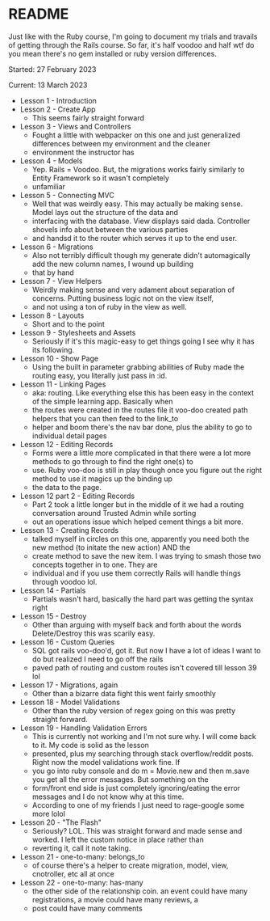 # README

Just like with the Ruby course, I'm going to document my trials and travails of getting through the Rails course.
So far, it's half voodoo and half wtf do you mean there's no gem installed or ruby version differences.

Started: 27 February 2023

Current: 13 March 2023

* Lesson 1 - Introduction
* Lesson 2 - Create App
  * This seems fairly straight forward
* Lesson 3 - Views and Controllers
  * Fought a little with webpacker on this one and just generalized differences between my environment and the cleaner 
  * environment the instructor has
* Lesson 4 - Models
  * Yep.  Rails = Voodoo.  But, the migrations works fairly similarly to Entity Framework so it wasn't completely 
  * unfamiliar
* Lesson 5 - Connecting MVC
  * Well that was weirdly easy.  This may actually be making sense.  Model lays out the structure of the data and 
  * interfacing with the database.  View displays said dada.  Controller shovels info about between the various parties 
  * and handsd it to the router which serves it up to the end user.
* Lesson 6 - Migrations
  * Also not terribly difficult though my generate didn't automagically add the new column names, I wound up building 
  * that by hand
* Lesson 7 - View Helpers
  * Weirdly making sense and very adament about separation of concerns.  Putting business logic not on the view itself, 
  * and not using a ton of ruby in the view as well.
* Lesson 8 - Layouts
  * Short and to the point
* Lesson 9 - Stylesheets and Assets
  * Seriously if it's this magic-easy to get things going I see why it has its following.  
* Lesson 10 - Show Page
  * Using the built in parameter grabbing abilities of Ruby made the routing easy, you literally just pass in :id.  
* Lesson 11 - Linking Pages
  * aka: routing.  Like everything else this has been easy in the context of the simple learning app.  Basically when 
  * the routes were created in the routes file it voo-doo created path helpers that you can then feed to the link_to 
  * helper and boom there's the nav bar done, plus the ability to go to individual detail pages
* Lesson 12 - Editing Records
  * Forms were a little more complicated in that there were a lot more methods to go through to find the right one(s) to
  * use.  Ruby voo-doo is still in play though once you figure out the right method to use it magics up the binding up
  * the data to the page.
* Lesson 12 part 2 - Editing Records
  * Part 2 took a little longer but in the middle of it we had a routing conversation around Trusted Admin while sorting
  * out an operations issue which helped cement things a bit more.
* Lesson 13 - Creating Records
  * talked myself in circles on this one, apparently you need both the new method (to initate the new action) AND the 
  * create method to save the new item.  I was trying to smash those two concepts together in to one.  They are 
  * individual and if you use them correctly Rails will handle things through voodoo lol.
* Lesson 14 - Partials
  * Partials wasn't hard, basically the hard part was getting the syntax right
* Lesson 15 - Destroy
  * Other than arguing with myself back and forth about the words Delete/Destroy this was scarily easy.
* Lesson 16 - Custom Queries
  * SQL got rails voo-doo'd, got it. But now I have a lot of ideas I want to do but realized I need to go off the rails 
  * paved path of routing and custom routes isn't covered till lesson 39 lol
* Lesson 17 - Migrations, again
  * Other than a bizarre data fight this went fairly smoothly
* Lesson 18 - Model Validations
  * Other than the ruby version of regex going on this was pretty straight forward.
* Lesson 19 - Handling Validation Errors
  * This is currently not working and I'm not sure why.  I will come back to it.  My code is solid as the lesson 
  * presented, plus my searching through stack overflow/reddit posts.  Right now the model validations work fine.  If 
  * you go into ruby console and do m = Movie.new and then m.save you get all the error messages.  But something on the 
  * form/front end side is just completely ignoring/eating the error messages and I do not know why at this time.  
  * According to one of my friends I just need to rage-google some more lolol
* Lesson 20 - "The Flash"
  * Seriously? LOL.  This was straight forward and made sense and worked.  I left the custom notice in place rather than
  * reverting it, call it note taking.
* Lesson 21 - one-to-many: belongs_to
  * of course there's a helper to create migration, model, view, cnotroller, etc all at once
* Lesson 22 - one-to-many: has-many
  * the other side of the relationship coin. an event could have many registrations, a movie could have many reviews, a 
  * post could have many comments